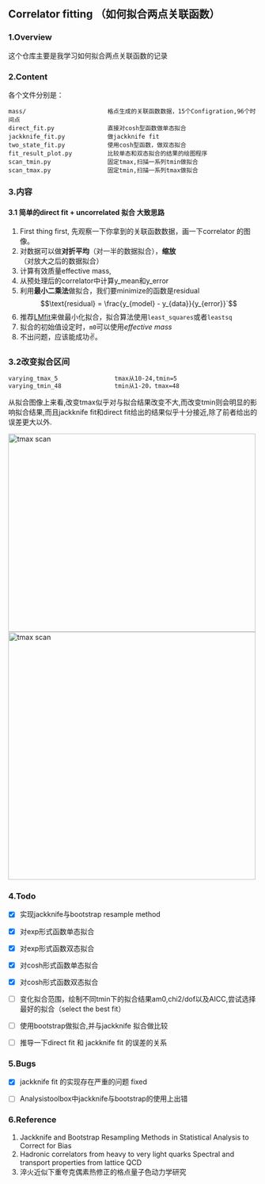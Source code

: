## Correlator fitting （如何拟合两点关联函数）

### 1.Overview
这个仓库主要是我学习如何拟合两点关联函数的记录


### 2.Content
各个文件分别是：
```
mass/                       格点生成的关联函数数据，15个Configration,96个时间点
direct_fit.py               直接对cosh型函数做单态拟合
jackknife_fit.py            做jackknife fit
two_state_fit.py            使用cosh型函数，做双态拟合
fit_result_plot.py          比较单态和双态拟合的结果的绘图程序
scan_tmin.py                固定tmax,扫描一系列tmin做拟合
scan_tmax.py                固定tmin,扫描一系列tmax做拟合
```

### 3.内容

#### 3.1 简单的direct fit + uncorrelated 拟合 大致思路
1. First thing first, 先观察一下你拿到的关联函数数据，画一下correlator 的图像。
2. 对数据可以做**对折平均**（对一半的数据拟合），**缩放**（对放大之后的数据拟合）
3. 计算有效质量effective mass,
4. 从预处理后的correlator中计算y_mean和y_error
5. 利用**最小二乘法**做拟合，我们要minimize的函数是residual
   $$\text{residual} = \frac{y_{model} - y_{data}}{y_{error}}`$$
6. 推荐[LMfit](https://github.com/lmfit/lmfit-py)来做最小化拟合，拟合算法使用`least_squares`或者`leastsq`
7. 拟合的初始值设定时，`m0`可以使用*effective mass*
8. 不出问题，应该能成功✌。

### 3.2改变拟合区间
```bash
varying_tmax_5                tmax从10-24,tmin=5
varying_tmin_48               tmin从1-20，tmax=48
```
从拟合图像上来看,改变tmax似乎对与拟合结果改变不大,而改变tmin则会明显的影响拟合结果,而且jackknife fit和direct fit给出的结果似乎十分接近,除了前者给出的误差更大以外.

<img src="imgs/tmax_scan_compare.png" alt="tmax scan" width="500" height="400">
<img src="imgs/tmin_scan_compare.png" alt="tmax scan" width="500" height=auto>

### 4.Todo

- [x] 实现jackknife与bootstrap resample method
- [x] 对exp形式函数单态拟合
- [x] 对exp形式函数双态拟合
- [x] 对cosh形式函数单态拟合
- [x] 对cosh形式函数双态拟合
- [ ] 变化拟合范围，绘制不同tmin下的拟合结果am0,chi2/dof以及AICC,尝试选择最好的拟合（select the best fit）
- [ ] 使用bootstrap做拟合,并与jackknife 拟合做比较
- [ ] 推导一下direct fit 和 jackknife fit 的误差的关系


### 5.Bugs

- [x] jackknife fit 的实现存在严重的问题  fixed
- [ ] Analysistoolbox中jackknife与bootstrap的使用上出错


### 6.Reference
1. Jackknife and Bootstrap Resampling Methods in Statistical Analysis to Correct for Bias
2. Hadronic correlators from heavy to very  light quarks  Spectral and transport properties from lattice QCD
3. 淬火近似下重夸克偶素热修正的格点量子色动力学研究
